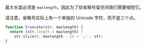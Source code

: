 最大长度必须是 `maxlength`，因此为了给省略号留空间我们需要缩短它。

请注意，省略号实际上有一个单独的 Unicode 字符，而不是三个点。

```js run demo
function truncate(str, maxlength) {
  return (str.length > maxlength) ?
    str.slice(0, maxlength - 1) + '…' : str;
}
```
